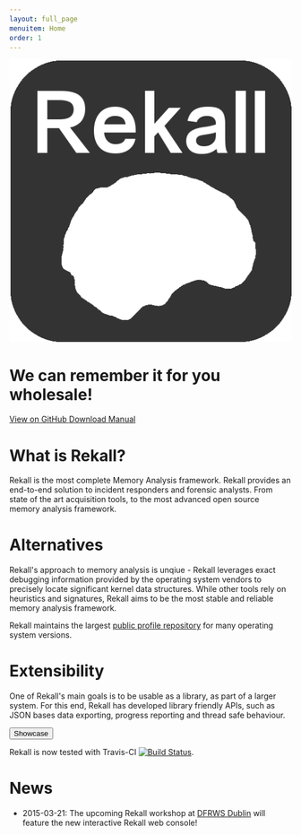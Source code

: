 ```yaml
---
layout: full_page
menuitem: Home
order: 1
---
```


<div class="hero-unit">
  <div class="center">
   <img class="logo-large" src="img/Rekall.png" />
  </div>
  <div class="center">
    <h1> We can remember it for you wholesale! </h1>
  </div>
  <div class="center stage-buttons">
    <a class="btn btn-lg btn-default" href="https://github.com/google/rekall">
     <i class="fa fa-github fa-lg"></i> View on GitHub
    </a>
    <a class="btn btn-lg btn-primary" href="https://github.com/google/rekall/releases">
     <i class="fa fa-download fa-lg"></i> Download
    </a>
    <a class="btn btn-lg btn-warning" href="docs/Manual/">
     <i class="fa fa-folder-open fa-lg"></i> Manual
    </a>
  </div>
</div>


<div class="container-fluid">
 <div class="row">
   <div class="col-md-4 about-cell">
    <h1>What is Rekall?</h1>
    <p>
    Rekall is the most complete Memory Analysis framework. Rekall provides an
    end-to-end solution to incident responders and forensic analysts. From state
    of the art acquisition tools, to the most advanced open source memory
    analysis framework.
    </p>
   </div>
   <div class="col-md-4 about-cell">
    <h1>Alternatives</h1>
    <p>
    Rekall's approach to memory analysis is unqiue - Rekall leverages exact
    debugging information provided by the operating system vendors to precisely
    locate significant kernel data structures. While other tools rely on
    heuristics and signatures, Rekall aims to be the most stable and reliable
    memory analysis framework.
    </p>
    <p>
    Rekall maintains the largest
      <a href="https://github.com/google/rekall-profiles">public profile repository</a>
       for many operating system versions.
    </p>
   </div>
   <div class="col-md-4 about-cell">
    <h1>Extensibility</h1>
    <p>
    One of Rekall's main goals is to be usable as a library, as part of a larger
    system. For this end, Rekall has developed library friendly APIs, such as
    JSON bases data exporting, progress reporting and thread safe behaviour.
    </p>
    <a href="showcase.html">
     <button class="btn btn-large btn-default">
      Showcase
     </button>
    </a>
   </div>
  </div>
</div>


Rekall is now tested with Travis-CI [![Build Status](https://travis-ci.org/google/rekall.svg?branch=master)](https://travis-ci.org/google/rekall).

# News

- 2015-03-21: The upcoming Rekall workshop at [DFRWS
  Dublin](http://www.dfrws.org/2015eu/program.shtml) will feature the new
  interactive Rekall web console!